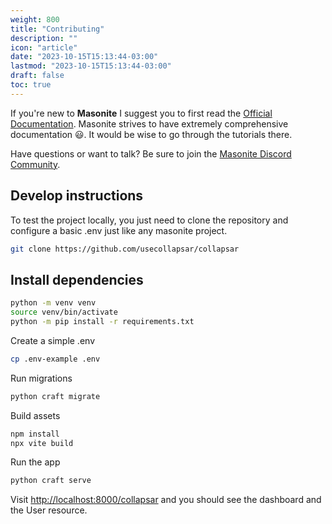 ```yaml
---
weight: 800
title: "Contributing"
description: ""
icon: "article"
date: "2023-10-15T15:13:44-03:00"
lastmod: "2023-10-15T15:13:44-03:00"
draft: false
toc: true
---
```


If you're new to **Masonite** I suggest you to first read the [Official Documentation](https://docs.masoniteproject.com/).
Masonite strives to have extremely comprehensive documentation 😃. It would be wise to go through the tutorials there.

Have questions or want to talk? Be sure to join the [Masonite Discord Community](https://discord.gg/TwKeFahmPZ).

## Develop instructions

To test the project locally, you just need to clone the repository and configure a basic .env just like any masonite project.

```bash
git clone https://github.com/usecollapsar/collapsar
```

## Install dependencies

```bash
python -m venv venv
source venv/bin/activate
python -m pip install -r requirements.txt
```

Create a simple .env
```bash
cp .env-example .env
```

Run migrations
```bash
python craft migrate
```

Build assets

```bash
npm install
npx vite build
```

Run the app
```bash
python craft serve
```

Visit [http://localhost:8000/collapsar](http://localhost:8000/collapsar) and you should see the dashboard and the User resource.
